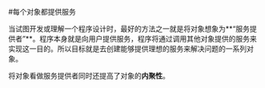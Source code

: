 #每个对象都提供服务

当试图开发或理解一个程序设计时，最好的方法之一就是将对象想象为**“服务提供者”**。程序本身就是向用户提供服务，程序将通过调用其他对象提供的服务来实现这一目的。所以目标就是去创建能够提供理想的服务来解决问题的一系列对象。

将对象看做服务提供者同时还提高了对象的**内聚性**。


